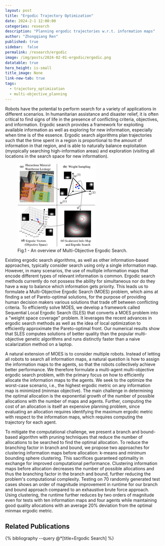 ```yaml
---
layout: post
title: "Ergodic Trajectory Optimization"
date: 2024-2-1 12:00:00
categories: research
description: "Planning ergodic trajectories w.r.t. information maps"
author: "Zhongqiang Ren"
published: true
sidebar:  false
permalink: /research/ergodic
image: /img/posts/2024-02-01-ergodic/ergodic.png
datatable: true
hero_height: is-small
title_image: None
link-new-tab: true
tags:
  - trajectory_optimization
  - multi-objective_planning
---
```


Robots have the potential to perform search for a variety of applications in different scenarios. In humanitarian assistance and disaster relief, it is often critical to find signs of life in the presence of conflicting criteria, objectives, and information. Ergodic search provides a framework for exploiting available information as well as exploring for new information, especially when time is of the essence. Ergodic search algorithms plan trajectories such that the time spent in a region is proportional to the amount of information in that region, and is able to naturally balance exploitation (myopically searching high-information areas) and exploration (visiting all locations in the search space for new information).


<figure>
 <img src="/img/posts/2024-02-01-ergodic/fig_moes_overview.png" alt="image" style="width:60%" />
  <figcaption>Fig.1 - An overview of Multi-Objective Ergodic Search.</figcaption>
</figure>

Existing ergodic search algorithms, as well as other information-based approaches, typically consider search using only a single information map. However, in many scenarios, the use of multiple information maps that encode different types of relevant information is common. Ergodic search methods currently do not possess the ability for simultaneous nor do they have a way to balance which information gets priority. This leads us to formulate a Multi-Objective Ergodic Search (MOES) problem, which aims at finding a set of Pareto-optimal solutions, for the purpose of providing human decision makers various solutions that trade off between conflicting criteria. To efficiently solve MOES, we develop a framework called Sequential Local Ergodic Search (SLES) that converts a MOES problem into a "weight space coverage" problem. It leverages the recent advances in ergodic search methods as well as the idea of local optimization to efficiently approximate the Pareto-optimal front. Our numerical results show that SLES computes solutions of better quality than the popular multi-objective genetic algorithms and runs distinctly faster than a naive scalarization method on a laptop.

A natural extension of MOES is to consider multiple robots. Instead of letting all robots to search all information maps, a natural question is how to assign the information maps to the agents, so that the robots collectively achieve better performance. We therefore formulate a multi-agent multi-objective ergodic search problem, with the primary focus on how to efficiently allocate the information maps to the agents. We seek to the optimize the worst-case scenario, i.e., the highest ergodic metric on any information map is minimized (minmax objective). The main challenge in determining the optimal allocation is the exponential growth of the number of possible allocations with the number of maps and agents. Further, computing the cost of an allocation is itself an expensive planning problem, since evaluating an allocation requires identifying the maximum ergodic metric with respect to the information maps, which requires computing the trajectory for each agent.

To mitigate the computational challenge, we present a branch and bound-based algorithm with pruning techniques that reduce the number of allocations to be searched to find the optimal allocation. To reduce the branching factor in branch and bound, we propose two approaches for clustering information maps before allocation: k-means and minimum bounding sphere clustering. This sacrifices guaranteed optimality in exchange for improved computational performance. Clustering information maps before allocation decreases the number of possible allocations and thus the branching factor in the branch and bound, further reducing the problem's computational complexity. Testing on 70 randomly generated test cases shows an order of magnitude improvement in runtime for our branch and bound approach compared to an exhaustive brute force approach. Using clustering, the runtime further reduces by two orders of magnitude even for tests with ten information maps and four agents while maintaining good quality allocations with an average 20\% deviation from the optimal minmax ergodic metric.

## Related Publications

{% bibliography --query @*[title=Ergodic Search] %}


